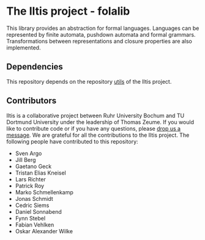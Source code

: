 # The Iltis project - folalib

This library provides an abstraction for formal languages. Languages can be represented by finite automata, pushdown automata and formal grammars. Transformations between representations and closure properties are also implemented.

## Dependencies

This repository depends on the repository [utils](https://github.com/Iltis/utils) of the Iltis project.

## Contributors

Iltis is a collaborative project between Ruhr University Bochum and TU Dortmund University under the leadership of Thomas Zeume. If you would like to contribute code or if you have any questions, please [drop us a message](mailto:iltis-feedback@ls1.cs.uni-dortmund.de).
We are grateful for all the contributions to the Iltis project. The following people have contributed to this repository:

* Sven Argo
* Jill Berg
* Gaetano Geck
* Tristan Elias Kneisel
* Lars Richter
* Patrick Roy
* Marko Schmellenkamp
* Jonas Schmidt
* Cedric Siems
* Daniel Sonnabend
* Fynn Stebel
* Fabian Vehlken
* Oskar Alexander Wilke

